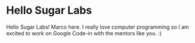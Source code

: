 # Hello Sugar Labs

Hello Sugar Labs! Marco here. I really love computer programming so I am excited to work on Google Code-in with the mentors like you. :)
